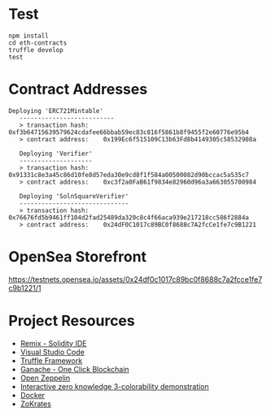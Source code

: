 # Test

``` 
npm install
cd eth-contracts
truffle develop
test
```



# Contract Addresses

```
Deploying 'ERC721Mintable'
   --------------------------
   > transaction hash:    0xf3b64715639579624cdafee66bbab59ec83c816f5861b8f9455f2e60776e95b4
   > contract address:    0x199Ec6f515109C13b63Fd8b4149305c58532908a

   Deploying 'Verifier'
   --------------------
   > transaction hash:    0x91331c8e3a45c86d10fe8d57eda30e9cd8f1f584a00500082d90bccac5a535c7
   > contract address:    0xc3f2a0FaB61f9834e82960d96a3a663055700984

   Deploying 'SolnSquareVerifier'
   ------------------------------
   > transaction hash:    0x76676fd5b9461ff104d2fad25489da320c8c4f66aca939e217218cc586f2884a
   > contract address:    0x24dF0C1017c89BC0f8688c7A2fcCe1fe7c9B1221
```



# OpenSea Storefront

https://testnets.opensea.io/assets/0x24df0c1017c89bc0f8688c7a2fcce1fe7c9b1221/1

# Project Resources

* [Remix - Solidity IDE](https://remix.ethereum.org/)
* [Visual Studio Code](https://code.visualstudio.com/)
* [Truffle Framework](https://truffleframework.com/)
* [Ganache - One Click Blockchain](https://truffleframework.com/ganache)
* [Open Zeppelin ](https://openzeppelin.org/)
* [Interactive zero knowledge 3-colorability demonstration](http://web.mit.edu/~ezyang/Public/graph/svg.html)
* [Docker](https://docs.docker.com/install/)
* [ZoKrates](https://github.com/Zokrates/ZoKrates)
